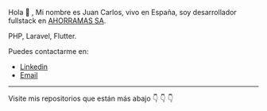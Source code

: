 Hola 👋 ,
Mi nombre es Juan Carlos, vivo en España, soy desarrollador fullstack en <a href="https://ahorramas.com" target="blank">AHORRAMAS SA</a>.

PHP, Laravel, Flutter.

Puedes contactarme en:
<ul> 
<li>
<a href="https://www.linkedin.com/in/juan-calzadilla-9515221aa/" target="blank">Linkedin</a>
</li>
<li>
<a href="mailto:juancalzadilla8@gmail.com">Email</a>
</li>
</ul>
<hr>
Visite mis repositorios que están más abajo 👇 👇 👇
